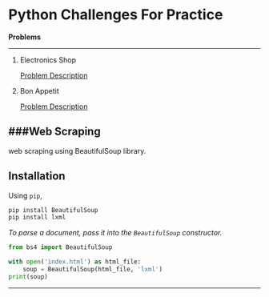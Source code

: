 # Python Challenges For Practice

**Problems**
____________

1. Electronics Shop 

    [Problem Description](https://www.hackerrank.com/challenges/electronics-shop/problem)

2. Bon Appetit 

    [Problem Description](https://www.hackerrank.com/challenges/bon-appetit/problem)

###Web Scraping
---------------
web scraping using BeautifulSoup library.

**Installation**
-----------------
Using `pip`,
```bash
pip install BeautifulSoup
pip install lxml
```
*To parse a document, pass it into the ```BeautifulSoup``` constructor.*

```python
from bs4 import BeautifulSoup

with open('index.html') as html_file:
    soup = BeautifulSoup(html_file, 'lxml')
print(soup)
```
---





